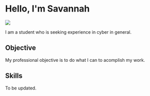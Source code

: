 # Hello, I'm Savannah
<a href="https://www.linkedin.com/in/savannah-b-4384a4338"><img src="https://img.shields.io/badge/-LinkedIn-0072b1?&style=for-the-badge&logo=linkedin&logoColor=white" /></a>


I am a student who is seeking experience in cyber in general.

## Objective
My professional objective is to do what I can to acomplish my work.
## Skills
To be updated.
<!--
**sbutica/sbutica** is a ✨ _special_ ✨ repository because its `README.md` (this file) appears on your GitHub profile.

Here are some ideas to get you started:

- 🔭 I’m currently working on ...
- 🌱 I’m currently learning ...
- 👯 I’m looking to collaborate on ...
- 🤔 I’m looking for help with ...
- 💬 Ask me about ...
- 📫 How to reach me: ...
- 😄 Pronouns: ...
- ⚡ Fun fact: ...
-->
